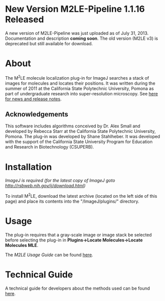 # New Version M2LE-Pipeline 1.1.16 Released #
A new version of M2LE-Pipeline was just uploaded as of July 31, 2013.  Documentation and description **coming soon**.  The old version (M2LE v3) is deprecated but still available for download.

# About #
The M<sup>2</sup>LE molecule localization plug-in for ImageJ searches a stack of images for molecules and locates their positions.  It was written during the summer of 2011 at the California State Polytechnic University, Pomona as part of undergraduate research into super-resolution microscopy.  See [here for news and release notes](Updates.md).

## Acknowledgements ##
This software includes algorithms conceived by Dr. Alex Small and developed by Rebecca Starr at the California State Polytechnic University, Pomona.  The plug-in was developed by Shane Stahlheber.  It was developed with the support of the California State University Program for Education and Research in Biotechnology (CSUPERB).

# Installation #
_ImageJ is required (for the latest copy of ImageJ goto http://rsbweb.nih.gov/ij/download.html)_

To install M<sup>2</sup>LE, download the latest archive (located on the left side of this page) and place its contents into the "/ImageJ/plugins/" directory.

# Usage #
The plug-in requires that a gray-scale image or image stack be selected before selecting the plug-in in **Plugins->Locate Molecules->Locate Molecules MLE**.

The _M2LE Usage Guide_ can be found [here](UsageGuide.md).

# Technical Guide #
A technical guide for developers about the methods used can be found [here](https://drive.google.com/file/d/0Bz6WwQ5frnY4Wm9YSU95QVdRV00/edit?usp=sharing).